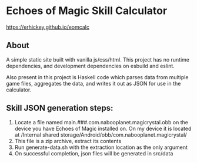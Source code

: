# Echoes of Magic Skill Calculator

https://erhickey.github.io/eomcalc


## About

A simple static site built with vanilla js/css/html. This project has no runtime dependencies, and development dependencies on esbuild and eslint.

Also present in this project is Haskell code which parses data from multiple game files, aggregates the data, and writes it out as JSON for use in the calculator.

## Skill JSON generation steps:

1. Locate a file named main.###.com.nabooplanet.magicrystal.obb on the device you have Echoes of Magic installed on. On my device it is located at /Internal shared storage/Android/obb/com.nabooplanet.magicrystal/
2. This file is a zip archive, extract its contents
3. Run generate-data.sh with the extraction location as the only argument
4. On successful completion, json files will be generated in src/data
